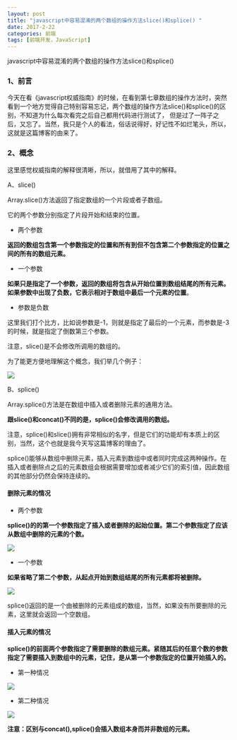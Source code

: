 ```yaml
---
layout: post
title: "javascript中容易混淆的两个数组的操作方法slice()和splice() "
date: 2017-2-22
categories: 前端
tags: [前端开发，JavaScript]
---
```


javascript中容易混淆的两个数组的操作方法slice()和splice()

<!-- more -->

### 1、前言

   今天在看《javascript权威指南》的时候，在看到第七章数组的操作方法时，突然看到一个地方觉得自己特别容易忘记，两个数组的操作方法slice()和splice()的区别，不知道为什么每次看完之后自己都用代码进行测试了， 但是过了一阵子之后，又忘了。当然，我只是个人的看法，俗话说得好，好记性不如烂笔头，所以，这就是这篇博客的由来了。

### 2、概念

这里感觉权威指南的解释很清晰，所以，就借用了其中的解释。

A、slice()

Array.slice()方法返回了指定数组的一个片段或者子数组。

它的两个参数分别指定了片段开始和结束的位置。

+ 两个参数


**返回的数组包含第一个参数指定的位置和所有到但不包含第二个参数指定的位置之间的所有的数组元素。**

+ 一个参数

**如果只是指定了一个参数，返回的数组将包含从开始位置到数组结尾的所有元素。如果参数中出现了负数，它表示相对于数组中最后一个元素的位置**。

+ 参数是负数

这里我们打个比方，比如说参数是-1，则就是指定了最后的一个元素，而参数是-3的时候，就是指定了倒数第三个参数。

注意，slice()是不会修改所调用的数组的。

为了能更方便地理解这个概念，我们举几个例子：

![](http://p1.bpimg.com/567571/cd589b06dbf55636.png)

B、splice()

Array.splice()方法是在数组中插入或者删除元素的通用方法。

**跟slice()和concat()不同的是，splice()会修改调用的数组。**

注意，splice()和slice()拥有非常相似的名字，但是它们的功能却有本质上的区别，当然，这个也就是我今天写这篇博客的理由了。

splice()能够从数组中删除元素，插入元素到数组中或者同时完成这两种操作。在插入或者删除点之后的元素数组会根据需要增加或者减少它们的索引值，因此数组的其他部分仍然会保持连续的。

#### 删除元素的情况

+ 两个参数

**splice()的的第一个参数指定了插入或者删除的起始位置。第二个参数指定了应该从数组中删除的元素的个数。**

![](http://p1.bqimg.com/567571/a6e76e8410b0e664.png)

+ 一个参数

**如果省略了第二个参数，从起点开始到数组结尾的所有元素都将被删除。**

![](http://i1.piimg.com/567571/6827b162643d45ea.png)

splice()返回的是一个由被删除的元素组成的数组，当然，如果没有所要删除的元素，这里就会返回一个空数组。

#### 插入元素的情况

**splice()的前面两个参数指定了需要删除的数组元素。紧随其后的任意个数的参数指定了需要插入到数组中的元素，记住，是从第一个参数指定的位置开始插入的。**

+ 第一种情况

![](http://p1.bpimg.com/567571/931dd622192688d6.png)

+ 第二种情况

![](http://i1.piimg.com/567571/f93ebe9ce22787c6.png)

**注意：区别与concat(),splice()会插入数组本身而并非数组的元素。**

